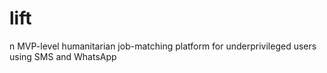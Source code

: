 # lift
n MVP-level humanitarian job-matching platform for underprivileged users using SMS and WhatsApp
